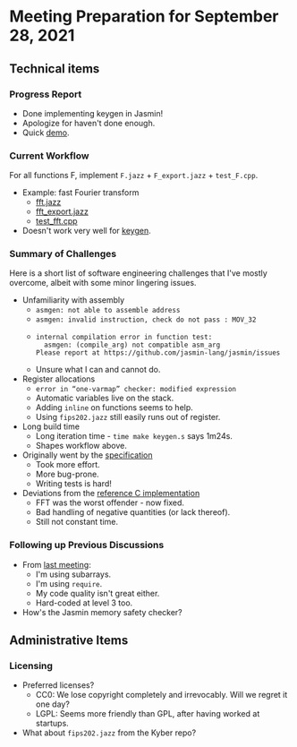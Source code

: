 # Meeting Preparation for September 28, 2021

## Technical items

### Progress Report

* Done implementing keygen in Jasmin!
* Apologize for haven't done enough.
* Quick [demo](../tests/test_keygen.cpp).

### Current Workflow

For all functions F, implement `F.jazz` + `F_export.jazz` + `test_F.cpp`.
* Example: fast Fourier transform
	* [fft.jazz](../src/fft.jazz)
	* [fft\_export.jazz](../tests/fft_export.jazz)
	* [test\_fft.cpp](../tests/test_fft.cpp)
* Doesn't work very well for [keygen](../src/keygen.jazz).

### Summary of Challenges

Here is a short list of software engineering challenges that I've mostly overcome,
albeit with some minor lingering issues.

* Unfamiliarity with assembly
	* `asmgen: not able to assemble address`
	* `asmgen: invalid instruction, check do not pass : MOV_32`
	*
          internal compilation error in function test:
	        asmgen: (compile_arg) not compatible asm_arg
          Please report at https://github.com/jasmin-lang/jasmin/issues
	    
	* Unsure what I can and cannot do.
* Register allocations
	* `error in “one-varmap” checker: modified expression`
	* Automatic variables live on the stack.
	* Adding `inline` on functions seems to help.
	* Using `fips202.jazz` still easily runs out of register.
* Long build time
	* Long iteration time - `time make keygen.s` says 1m24s.
	* Shapes workflow above.
* Originally went by the [specification](https://pq-crystals.org/dilithium/data/dilithium-specification-round3-20210208.pdf)
	* Took more effort.
	* More bug-prone.
	* Writing tests is hard!
* Deviations from the [reference C implementation](https://github.com/ethanlee515/dilithium)
	* FFT was the worst offender - now fixed.
	* Bad handling of negative quantities (or lack thereof).
	* Still not constant time.

### Following up Previous Discussions

* From [last meeting](./9-14-prep.md):
	* I'm using subarrays.
	* I'm using `require`.
	* My code quality isn't great either.
	* Hard-coded at level 3 too.
* How's the Jasmin memory safety checker?

## Administrative Items

### Licensing

* Preferred licenses?
	* CC0: We lose copyright completely and irrevocably. Will we regret it one day?
	* LGPL: Seems more friendly than GPL, after having worked at startups.
* What about `fips202.jazz` from the Kyber repo?

